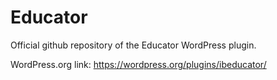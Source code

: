 # Educator

Official github repository of the Educator WordPress plugin.

WordPress.org link: https://wordpress.org/plugins/ibeducator/